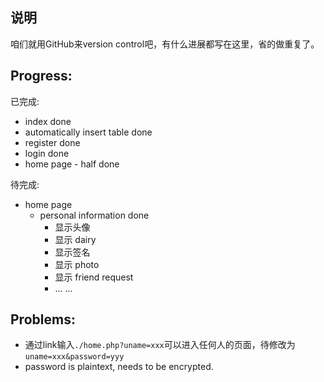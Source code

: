 ## 说明
咱们就用GitHub来version control吧，有什么进展都写在这里，省的做重复了。

## Progress:

已完成:
- index done
- automatically insert table done
- register done
- login done
- home page - half done
  
待完成:
- home page
  - personal information done
    - 显示头像
    - 显示 dairy
    - 显示签名
    - 显示 photo
    - 显示 friend request
    - ... ...

## Problems:
- 通过link输入`./home.php?uname=xxx`可以进入任何人的页面，待修改为`uname=xxx&password=yyy`
- password is plaintext, needs to be encrypted.
